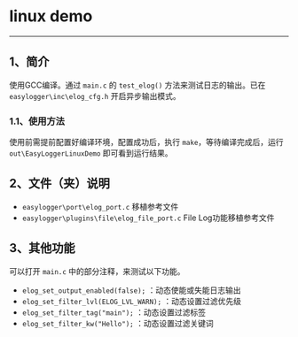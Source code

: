 # linux demo

---

## 1、简介

使用GCC编译。通过 `main.c` 的 `test_elog()` 方法来测试日志的输出。已在 `easylogger\inc\elog_cfg.h` 开启异步输出模式。

### 1.1、使用方法

使用前需提前配置好编译环境，配置成功后，执行 `make`，等待编译完成后，运行 `out\EasyLoggerLinuxDemo` 即可看到运行结果。

## 2、文件（夹）说明

- `easylogger\port\elog_port.c` 移植参考文件
- `easylogger\plugins\file\elog_file_port.c` File Log功能移植参考文件
## 3、其他功能

可以打开 `main.c` 中的部分注释，来测试以下功能。

- `elog_set_output_enabled(false);` ：动态使能或失能日志输出
- `elog_set_filter_lvl(ELOG_LVL_WARN);` ：动态设置过滤优先级
- `elog_set_filter_tag("main");` ：动态设置过滤标签
- `elog_set_filter_kw("Hello");` ：动态设置过滤关键词

